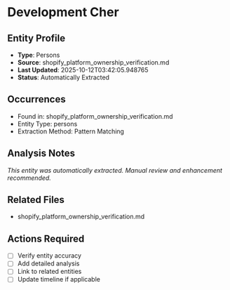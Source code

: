 # Development Cher

## Entity Profile
- **Type**: Persons
- **Source**: shopify_platform_ownership_verification.md
- **Last Updated**: 2025-10-12T03:42:05.948765
- **Status**: Automatically Extracted

## Occurrences
- Found in: shopify_platform_ownership_verification.md
- Entity Type: persons
- Extraction Method: Pattern Matching

## Analysis Notes
*This entity was automatically extracted. Manual review and enhancement recommended.*

## Related Files
- shopify_platform_ownership_verification.md

## Actions Required
- [ ] Verify entity accuracy
- [ ] Add detailed analysis
- [ ] Link to related entities
- [ ] Update timeline if applicable
